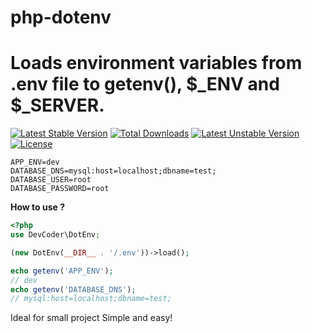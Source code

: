 # php-dotenv
# Loads environment variables from .env file to getenv(), $_ENV and $_SERVER.
[![Latest Stable Version](https://poser.pugx.org/devcoder-xyz/php-dotenv/v)](//packagist.org/packages/devcoder-xyz/php-dotenv) [![Total Downloads](https://poser.pugx.org/devcoder-xyz/php-dotenv/downloads)](//packagist.org/packages/devcoder-xyz/php-dotenv) [![Latest Unstable Version](https://poser.pugx.org/devcoder-xyz/php-dotenv/v/unstable)](//packagist.org/packages/devcoder-xyz/php-dotenv) [![License](https://poser.pugx.org/devcoder-xyz/php-dotenv/license)](//packagist.org/packages/devcoder-xyz/php-dotenv)
```
APP_ENV=dev
DATABASE_DNS=mysql:host=localhost;dbname=test;
DATABASE_USER=root
DATABASE_PASSWORD=root
```

**How to use ?**

```php
<?php
use DevCoder\DotEnv;

(new DotEnv(__DIR__ . '/.env'))->load();

echo getenv('APP_ENV');
// dev
echo getenv('DATABASE_DNS');
// mysql:host=localhost;dbname=test;
```
Ideal for small project
Simple and easy!
